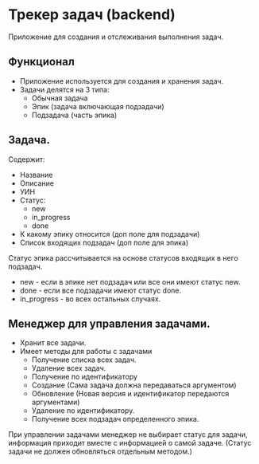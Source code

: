 # Трекер задач (backend)

Приложение для создания и отслеживания выполнения задач.

## Функционал

- Приложение используется для создания и хранения задач.
- Задачи делятся на 3 типа:
    - Обычная задача
    - Эпик (задача включающая подзадачи)
    - Подзадача (часть эпика)

## Задача.

Содержит:

- Название
- Описание
- УИН
- Статус:
    - new
    - in_progress
    - done
- К какому эпику относится (доп поле для подзадачи)
- Список входящих подзадач (доп поле для эпика)

Статус эпика рассчитывается на основе статусов входящих в него подзадач.

- new - если в эпике нет подзадач или все они имеют статус new.
- done - если все подзадачи имеют статус done.
- in_progress - во всех остальных случаях.

## Менеджер для управления задачами.

- Хранит все задачи.
- Имеет методы для работы с задачами
    - Получение списка всех задач.
    - Удаление всех задач.
    - Получение по идентификатору
    - Создание (Сама задача должна передаваться аргументом)
    - Обновление (Новая версия и идентификатор передаются аргументами)
    - Удаление по идентификатору.
    - Получение всех подзадач определенного эпика.

При управлении задачами менеджер не выбирает статус для задачи,
информация приходит вместе с информацией о самой задаче. (Статус задачи не должен обновляться отдельным методом.)